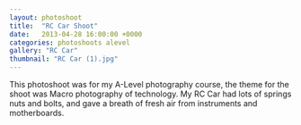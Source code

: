 ```yaml
---
layout: photoshoot
title:  "RC Car Shoot"
date:   2013-04-28 16:00:00 +0000
categories: photoshoots alevel
gallery: "RC Car"
thumbnail: "RC Car (1).jpg"
---
```

This photoshoot was for my A-Level photography course, the theme for the shoot was Macro photography of technology. My RC Car had lots of springs nuts and bolts, and gave a breath of fresh air from instruments and motherboards.
